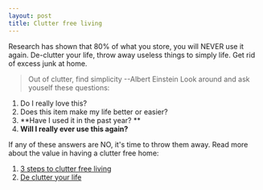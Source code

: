 ```yaml
---
layout: post
title: Clutter free living
---
```


Research has shown that 80% of what you store, you will NEVER use it again. De-clutter your life, throw away useless things to simply life. Get rid of excess junk at home.

> Out of clutter, find simplicity --Albert Einstein
Look around and ask youself these questions:
1. Do I really love this?
2. Does this item make my life better or easier?
3. **Have I used it in the past year? **
4. **Will I really ever use this again?**

If any of these answers are NO, it's time to throw them away. Read more about the value in having a clutter free home:
1. [3 steps to clutter free living](http://www.naturalhomeandgarden.com/article/2007/01/clutter-free-living.html)
2. [De clutter your life](http://www.orgcoach.net/declutter.html)

